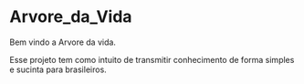 # Arvore_da_Vida
 Bem vindo a Arvore da vida.

 Esse projeto tem como intuito de transmitir conhecimento de forma simples e sucinta para brasileiros.
 
